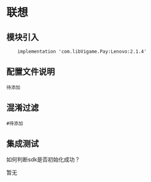 # 联想

## 模块引入

```text
    implementation 'com.libVigame.Pay:Lenovo:2.1.4'
```

## 配置文件说明

```text
待添加
```

## 混淆过滤

```text
#待添加
```

## 集成测试

如何判断sdk是否初始化成功？

暂无

